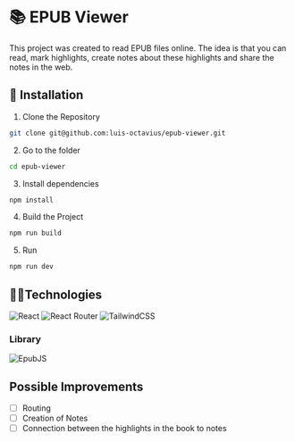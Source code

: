 # 📚 EPUB Viewer

This project was created to read EPUB files online. The idea is that you can read, mark highlights, create notes about these highlights and share the notes in the web.

## 🧰 Installation

1. Clone the Repository

```bash
git clone git@github.com:luis-octavius/epub-viewer.git
```

2. Go to the folder

```bash
cd epub-viewer
```

3. Install dependencies

```bash
npm install
```

4. Build the Project

```bash
npm run build
```

5. Run

```bash
npm run dev
```

## 👨‍💻Technologies

![React](https://img.shields.io/badge/react-%2320232a.svg?style=for-the-badge&logo=react&logoColor=%2361DAFB)
![React Router](https://img.shields.io/badge/React_Router-CA4245?style=for-the-badge&logo=react-router&logoColor=white)
![TailwindCSS](https://img.shields.io/badge/tailwindcss-%2338B2AC.svg?style=for-the-badge&logo=tailwind-css&logoColor=white)

### Library

![EpubJS](https://img.shields.io/badge/epubjs-red)

## Possible Improvements

- [ ] Routing
- [ ] Creation of Notes
- [ ] Connection between the highlights in the book to notes
